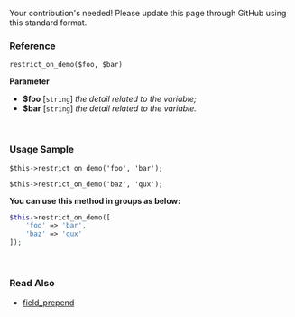 Your contribution's needed!
Please update this page through GitHub using this standard format.

### Reference
`restrict_on_demo($foo, $bar)`

**Parameter**
* **$foo** [`string`] *the detail related to the variable;*
* **$bar** [`string`] *the detail related to the variable.*

&nbsp;

### Usage Sample
`$this->restrict_on_demo('foo', 'bar');`

`$this->restrict_on_demo('baz', 'qux');`

**You can use this method in groups as below:**
```php
$this->restrict_on_demo([
    'foo' => 'bar',
    'baz' => 'qux'
]);
```

&nbsp;

### Read Also
* [field_prepend](./field_prepend)
